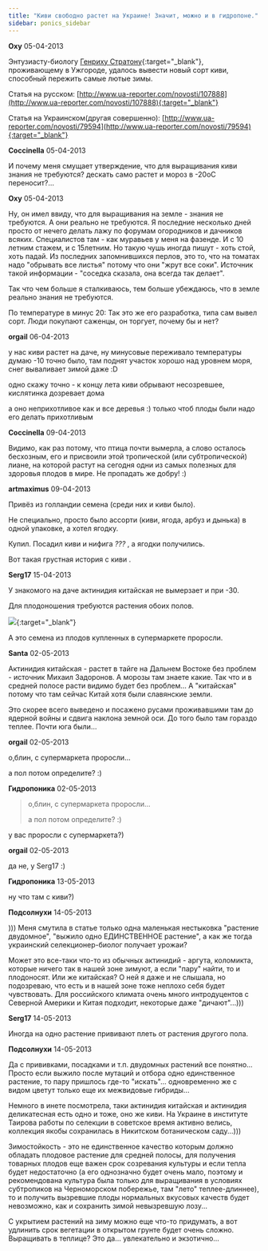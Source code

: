 ```yaml
---
title: "Киви свободно растет на Украине! Значит, можно и в гидропоне."
sidebar: ponics_sidebar
---
```


**Oxy** 05-04-2013

Энтузиасту-биологу [Генриху Стратону](http://www.ua-reporter.com/novosti/107167){:target="_blank"}, проживающему в Ужгороде, удалось вывести новый сорт киви, способный пережить самые лютые зимы.

Статья на русском: [http://www.ua-reporter.com/novosti/107888](http://www.ua-reporter.com/novosti/107888){:target="_blank"}

Статья на Украинском(другая совершенно): [http://www.ua-reporter.com/novosti/79594](http://www.ua-reporter.com/novosti/79594){:target="_blank"}


**Coccinella** 05-04-2013

И почему меня смущает утверждение, что для выращивания киви знания не требуются? дескать само растет и мороз в -20оС переносит?...


**Oxy** 05-04-2013

Ну, он имел ввиду, что для выращивания на земле - знания не требуются. А они реально не требуются. Я последние несколько дней просто от нечего делать лажу по форумам огородников и дачников всяких. Специалистов там - как муравьев у меня на фазенде. И с 10 летним стажем, и с 15летним. Но такую чушь иногда пишут - хоть стой, хоть падай. Из последних запомнившихся перлов, это то, что на томатах надо "обрывать все листья" потому что они "жрут все соки". Источник такой информации - "соседка сказала, она всегда так делает".

Так что чем больше я сталкиваюсь, тем больше убеждаюсь, что в земле реально знания не требуются. 

По температуре в минус 20: Так это же его разработка, типа сам вывел сорт. Люди покупают саженцы, он торгует, почему бы и нет?


**orgail** 06-04-2013

у нас киви растет на даче, ну минусовые переживало температуры думаю -10 точно было, там поднят участок хорошо над уровнем моря, снег вываливает зимой даже :D

одно скажу точно - к концу лета киви обрывают несозревшее, кислятинка дозревает дома

а оно неприхотливое как и все деревья :) только чтоб плоды были надо его делать прихотливым


**Coccinella** 09-04-2013

Видимо, как раз потому, что птица почти вымерла, а слово осталось бесхозным, его и присвоили этой тропической (или субтропической) лиане, на которой растут на сегодня одни из самых полезных для здоровья плодов в мире. Не пропадать же добру! :)


**artmaximus** 09-04-2013

Привёз из голландии семена (среди них и киви было).

Не специально, просто было ассорти (киви, ягода, арбуз и дынька) в одной упаковке, а хотел ягодку. 

Купил. Посадил киви и нифига *???* , а ягодки получились.

Вот такая грустная история с киви .


**Serg17** 15-04-2013

У знакомого на даче актинидия китайская не вымерзает и при -30.

Для плодоношения требуются растения обоих полов.

[![](/imagehost/thumbs/img6900.jpg)](https://t.me/ponics_ru_files/10255){:target="_blank"}

А это семена из плодов купленных в супермаркете проросли.


**Santa** 02-05-2013

Актинидия китайская - растет в тайге на Дальнем Востоке без проблем - источник Михаил Задоронов. А морозы там знаете какие. Так что и в средней полосе расти видимо будет без проблем... А "китайская" потому что там сейчас Китай хотя были славянские земли.

Это скорее всего выведено и посажено русами проживавшими там до ядерной войны и сдвига наклона земной оси. До того было там гораздо теплее. Почти юга были...


**orgail** 02-05-2013

о,блин, с супермаркета проросли...

а пол потом определите? :) 


**Гидропоника** 02-05-2013

> о,блин, с супермаркета проросли...
> 
> а пол потом определите? :)

у вас проросли с супермаркета?) 


**orgail** 02-05-2013

да не, у Serg17 :)


**Гидропоника** 13-05-2013

ну что там с киви?)


**Подсолнухи** 14-05-2013

))) Меня смутила в статье только одна маленькая нестыковка "растение двудомное", "выжило одно ЕДИНСТВЕННОЕ растение", а как же тогда украинский селекционер-биолог получает урожаи?

Может это все-таки что-то из обычных актинидий - аргута, коломикта, которые ничего так в нашей зоне зимуют, а если "пару" найти, то и плодоносят. Или же китайская? О ней я даже и не слышала, но подозреваю, что есть и в нашей зоне тоже неплохо себя будет чувствовать. Для российского климата очень много интродуцентов с Северной Америки и Китая подходит, некоторые даже "дичают"...)))


**Serg17** 14-05-2013

Иногда на одно растение прививают плеть от растения другого пола.


**Подсолнухи** 14-05-2013

Да с прививками, посадками и т.п. двудомных растений все понятно... Просто если выжило после мутаций и отбора одно единственное растение, то пару пришлось где-то "искать"... одновременно же с видом цветут только еще их межвидовые гибриды...

Немного в инете посмотрела, таки актинидия китайская и актинидия деликатесная есть одно и тоже, оно же киви. На Украине в институте Таирова работы по селекции в советское время активно велись, коллекция якобы сохранилась в Никитском ботаническом саду...)))

Зимостойкость - это не единственное качество которым должно обладать плодовое растение для средней полосы, для получения товарных плодов еще важен срок созревания культуры и если тепла будет недостаточно (а его однозначно будет очень мало, поэтому и рекомендована культура была только для выращивания в условиях субтропиков на Черноморском побережье, там "лето" теплее-длиннее), то и получить вызревшие плоды нормальных вкусовых качеств будет невозможно, как и сохранить зимой невызревшую лозу...

С укрытием растений на зиму можно еще что-то придумать, а вот удлинить срок вегетации в открытом грунте будет очень сложно. Выращивать в теплице? Это да... увлекательно и экзотично...


